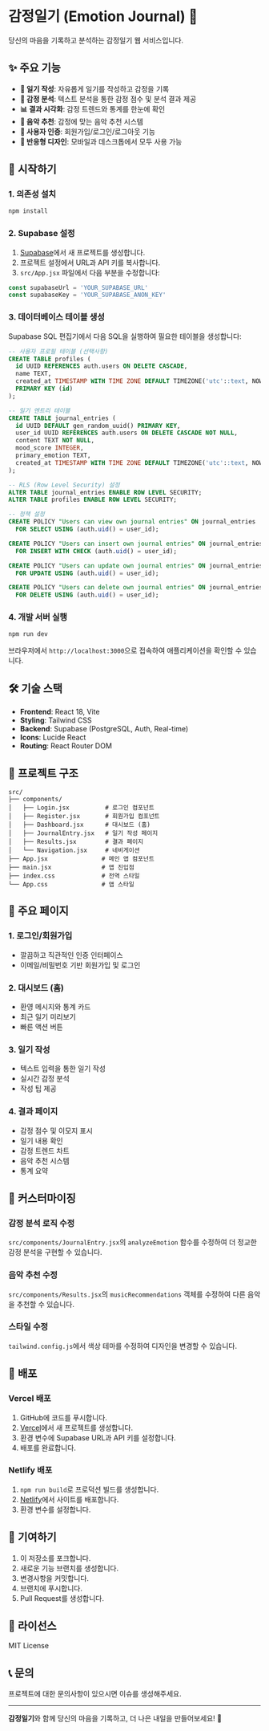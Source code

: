 # 감정일기 (Emotion Journal) 📝

당신의 마음을 기록하고 분석하는 감정일기 웹 서비스입니다.

## ✨ 주요 기능

- **📝 일기 작성**: 자유롭게 일기를 작성하고 감정을 기록
- **🧠 감정 분석**: 텍스트 분석을 통한 감정 점수 및 분석 결과 제공
- **📊 결과 시각화**: 감정 트렌드와 통계를 한눈에 확인
- **🎵 음악 추천**: 감정에 맞는 음악 추천 시스템
- **👤 사용자 인증**: 회원가입/로그인/로그아웃 기능
- **📱 반응형 디자인**: 모바일과 데스크톱에서 모두 사용 가능

## 🚀 시작하기

### 1. 의존성 설치

```bash
npm install
```

### 2. Supabase 설정

1. [Supabase](https://supabase.com)에서 새 프로젝트를 생성합니다.
2. 프로젝트 설정에서 URL과 API 키를 복사합니다.
3. `src/App.jsx` 파일에서 다음 부분을 수정합니다:

```javascript
const supabaseUrl = 'YOUR_SUPABASE_URL'
const supabaseKey = 'YOUR_SUPABASE_ANON_KEY'
```

### 3. 데이터베이스 테이블 생성

Supabase SQL 편집기에서 다음 SQL을 실행하여 필요한 테이블을 생성합니다:

```sql
-- 사용자 프로필 테이블 (선택사항)
CREATE TABLE profiles (
  id UUID REFERENCES auth.users ON DELETE CASCADE,
  name TEXT,
  created_at TIMESTAMP WITH TIME ZONE DEFAULT TIMEZONE('utc'::text, NOW()) NOT NULL,
  PRIMARY KEY (id)
);

-- 일기 엔트리 테이블
CREATE TABLE journal_entries (
  id UUID DEFAULT gen_random_uuid() PRIMARY KEY,
  user_id UUID REFERENCES auth.users ON DELETE CASCADE NOT NULL,
  content TEXT NOT NULL,
  mood_score INTEGER,
  primary_emotion TEXT,
  created_at TIMESTAMP WITH TIME ZONE DEFAULT TIMEZONE('utc'::text, NOW()) NOT NULL
);

-- RLS (Row Level Security) 설정
ALTER TABLE journal_entries ENABLE ROW LEVEL SECURITY;
ALTER TABLE profiles ENABLE ROW LEVEL SECURITY;

-- 정책 설정
CREATE POLICY "Users can view own journal entries" ON journal_entries
  FOR SELECT USING (auth.uid() = user_id);

CREATE POLICY "Users can insert own journal entries" ON journal_entries
  FOR INSERT WITH CHECK (auth.uid() = user_id);

CREATE POLICY "Users can update own journal entries" ON journal_entries
  FOR UPDATE USING (auth.uid() = user_id);

CREATE POLICY "Users can delete own journal entries" ON journal_entries
  FOR DELETE USING (auth.uid() = user_id);
```

### 4. 개발 서버 실행

```bash
npm run dev
```

브라우저에서 `http://localhost:3000`으로 접속하여 애플리케이션을 확인할 수 있습니다.

## 🛠️ 기술 스택

- **Frontend**: React 18, Vite
- **Styling**: Tailwind CSS
- **Backend**: Supabase (PostgreSQL, Auth, Real-time)
- **Icons**: Lucide React
- **Routing**: React Router DOM

## 📁 프로젝트 구조

```
src/
├── components/
│   ├── Login.jsx          # 로그인 컴포넌트
│   ├── Register.jsx       # 회원가입 컴포넌트
│   ├── Dashboard.jsx      # 대시보드 (홈)
│   ├── JournalEntry.jsx   # 일기 작성 페이지
│   ├── Results.jsx        # 결과 페이지
│   └── Navigation.jsx     # 네비게이션
├── App.jsx               # 메인 앱 컴포넌트
├── main.jsx              # 앱 진입점
├── index.css             # 전역 스타일
└── App.css               # 앱 스타일
```

## 🎨 주요 페이지

### 1. 로그인/회원가입
- 깔끔하고 직관적인 인증 인터페이스
- 이메일/비밀번호 기반 회원가입 및 로그인

### 2. 대시보드 (홈)
- 환영 메시지와 통계 카드
- 최근 일기 미리보기
- 빠른 액션 버튼

### 3. 일기 작성
- 텍스트 입력을 통한 일기 작성
- 실시간 감정 분석
- 작성 팁 제공

### 4. 결과 페이지
- 감정 점수 및 이모지 표시
- 일기 내용 확인
- 감정 트렌드 차트
- 음악 추천 시스템
- 통계 요약

## 🔧 커스터마이징

### 감정 분석 로직 수정
`src/components/JournalEntry.jsx`의 `analyzeEmotion` 함수를 수정하여 더 정교한 감정 분석을 구현할 수 있습니다.

### 음악 추천 수정
`src/components/Results.jsx`의 `musicRecommendations` 객체를 수정하여 다른 음악을 추천할 수 있습니다.

### 스타일 수정
`tailwind.config.js`에서 색상 테마를 수정하여 디자인을 변경할 수 있습니다.

## 🚀 배포

### Vercel 배포
1. GitHub에 코드를 푸시합니다.
2. [Vercel](https://vercel.com)에서 새 프로젝트를 생성합니다.
3. 환경 변수에 Supabase URL과 API 키를 설정합니다.
4. 배포를 완료합니다.

### Netlify 배포
1. `npm run build`로 프로덕션 빌드를 생성합니다.
2. [Netlify](https://netlify.com)에서 사이트를 배포합니다.
3. 환경 변수를 설정합니다.

## 🤝 기여하기

1. 이 저장소를 포크합니다.
2. 새로운 기능 브랜치를 생성합니다.
3. 변경사항을 커밋합니다.
4. 브랜치에 푸시합니다.
5. Pull Request를 생성합니다.

## 📄 라이선스

MIT License

## 📞 문의

프로젝트에 대한 문의사항이 있으시면 이슈를 생성해주세요.

---

**감정일기**와 함께 당신의 마음을 기록하고, 더 나은 내일을 만들어보세요! 💙 